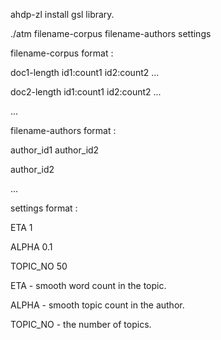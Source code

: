 ahdp-zl
install gsl library.

./atm filename-corpus filename-authors settings

filename-corpus format :

doc1-length id1:count1 id2:count2 ...

doc2-length id1:count1 id2:count2 ...

...

filename-authors format :

author_id1 author_id2

author_id2

...

settings format :

ETA 1

ALPHA 0.1

TOPIC_NO 50

ETA - smooth word count in the topic.

ALPHA - smooth topic count in the author.

TOPIC_NO - the number of topics.